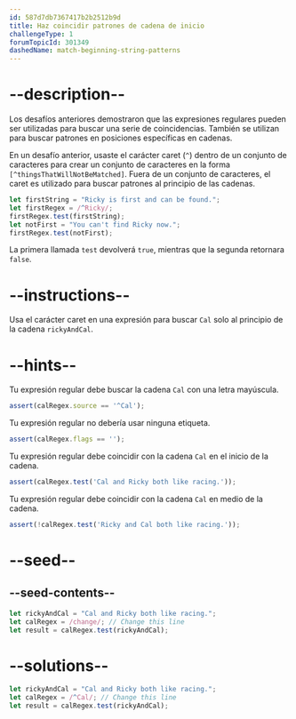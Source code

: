 ```yaml
---
id: 587d7db7367417b2b2512b9d
title: Haz coincidir patrones de cadena de inicio
challengeType: 1
forumTopicId: 301349
dashedName: match-beginning-string-patterns
---
```


# --description--

Los desafíos anteriores demostraron que las expresiones regulares pueden ser utilizadas para buscar una serie de coincidencias. También se utilizan para buscar patrones en posiciones específicas en cadenas.

En un desafío anterior, usaste el carácter caret (`^`) dentro de un conjunto de caracteres para crear un conjunto de caracteres en la forma `[^thingsThatWillNotBeMatched]`. Fuera de un conjunto de caracteres, el caret es utilizado para buscar patrones al principio de las cadenas.

```js
let firstString = "Ricky is first and can be found.";
let firstRegex = /^Ricky/;
firstRegex.test(firstString);
let notFirst = "You can't find Ricky now.";
firstRegex.test(notFirst);
```

La primera llamada `test` devolverá `true`, mientras que la segunda retornara `false`.

# --instructions--

Usa el carácter caret en una expresión para buscar `Cal` solo al principio de la cadena `rickyAndCal`.

# --hints--

Tu expresión regular debe buscar la cadena `Cal` con una letra mayúscula.

```js
assert(calRegex.source == '^Cal');
```

Tu expresión regular no debería usar ninguna etiqueta.

```js
assert(calRegex.flags == '');
```

Tu expresión regular debe coincidir con la cadena `Cal` en el inicio de la cadena.

```js
assert(calRegex.test('Cal and Ricky both like racing.'));
```

Tu expresión regular debe coincidir con la cadena `Cal` en medio de la cadena.

```js
assert(!calRegex.test('Ricky and Cal both like racing.'));
```

# --seed--

## --seed-contents--

```js
let rickyAndCal = "Cal and Ricky both like racing.";
let calRegex = /change/; // Change this line
let result = calRegex.test(rickyAndCal);
```

# --solutions--

```js
let rickyAndCal = "Cal and Ricky both like racing.";
let calRegex = /^Cal/; // Change this line
let result = calRegex.test(rickyAndCal);
```
